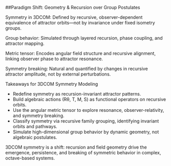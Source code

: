 ##Paradigm Shift: Geometry \& Recursion over Group Postulates

Symmetry in 3DCOM: Defined by recursive, observer-dependent equivalence of attractor orbits—not by invariance under fixed isometry groups.

Group behavior: Simulated through layered recursion, phase coupling, and attractor mapping.

Metric tensor: Encodes angular field structure and recursive alignment, linking observer phase to attractor resonance.

Symmetry breaking: Natural and quantified by changes in recursive attractor amplitude, not by external perturbations.


 Takeaways for 3DCOM Symmetry Modeling

- Redefine symmetry as recursion-invariant attractor patterns.
- Build algebraic actions (Rθ, T, M, S) as functional operators on recursive orbits.
- Use the angular metric tensor to explore resonance, observer-relativity, and symmetry breaking.
- Classify symmetry via recursive family grouping, identifying invariant orbits and pathways.
- Simulate high-dimensional group behavior by dynamic geometry, not algebraic postulates.

3DCOM symmetry is a shift: recursion and field geometry drive the emergence, persistence, and breaking of symmetric behavior in complex, octave-based systems.
